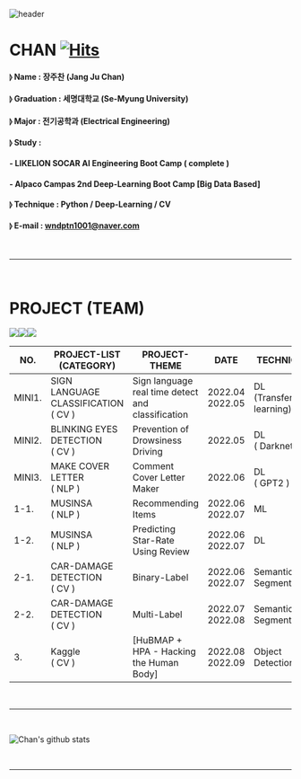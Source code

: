 ![header](https://capsule-render.vercel.app/api?type=waving&color=gradient&height=300&section=header&text=CODEnter&fontColor=FFFFFF&fontSize=45&)

# CHAN [![Hits](https://hits.seeyoufarm.com/api/count/incr/badge.svg?url=https%3A%2F%2Fgithub.com%2Fjcjang1%2Fhit-counter&count_bg=%2379C83D&title_bg=%23555555&icon=&icon_color=%23E7E7E7&title=hits&edge_flat=false)](https://hits.seeyoufarm.com)
#### ⦊ Name : 장주찬 (Jang Ju Chan)
#### ⦊ Graduation : 세명대학교 (Se-Myung University)
#### ⦊ Major : 전기공학과 (Electrical Engineering)
#### ⦊ Study : 
#### - LIKELION SOCAR AI Engineering Boot Camp ( complete )
#### - Alpaco Campas 2nd Deep-Learning Boot Camp [Big Data Based] 
#### ⦊ Technique : Python / Deep-Learning / CV 
#### ⦊ E-mail : wndptn1001@naver.com 

 <br><hr><br>

# PROJECT (TEAM)
<img src="https://img.shields.io/badge/Python-3776AB?style=for-the-badge&logo=Python&logoColor=white"><img src="https://img.shields.io/badge/Google Colab-F9AB00?style=for-the-badge&logo=Google Colab&logoColor=white"><img src="https://img.shields.io/badge/Visual Studio Code-007ACC?style=for-the-badge&logo=Visual Studio Code&logoColor=white">

|  NO. | PROJECT-LIST (CATEGORY) | PROJECT-THEME | DATE | TECHNIQUE | LINK |
|------|------------------------|---------------|------|-----------|------|
| MINI1.  | SIGN LANGUAGE CLASSIFICATION<br>( CV ) | Sign language real time detect and classification | 2022.04<br>2022.05 | DL<br>(Transfer learning) | [Dataset Make](https://github.com/jcjang1/kaggle_dataset_maker)<br>[training](https://github.com/jcjang1/kaggle_train) |
| MINI2.  | BLINKING EYES DETECTION<br>( CV ) | Prevention of Drowsiness Driving | 2022.05 | DL<br>( Darknet ) | [DATA LIST](https://) |
| MINI3.  | MAKE COVER LETTER<br>( NLP ) | Comment Cover Letter Maker | 2022.06 | DL<br>( GPT2 ) | [DATA LIST](https://) |
| 1-1. | MUSINSA<br>( NLP ) | Recommending Items | 2022.06<br>2022.07 | ML | [DATA LIST](https://) |
| 1-2. | MUSINSA<br>( NLP ) | Predicting Star-Rate Using Review | 2022.06<br>2022.07 | DL | [DATA LIST](https://) |
| 2-1. | CAR-DAMAGE DETECTION<br>( CV ) | Binary-Label | 2022.06<br>2022.07 | Semantic<br>Segmentation | [DATA LIST](https://) |
| 2-2. | CAR-DAMAGE DETECTION<br>( CV ) | Multi-Label | 2022.07<br>2022.08 | Semantic<br>Segmentation | [DATA LIST](https://) |
| 3.   | Kaggle<br>( CV ) | [HuBMAP + HPA - Hacking the Human Body] | 2022.08<br>2022.09 | Object Detection | [DATA LIST](https://) |



 <br><hr><br>

![Chan's github stats](https://github-readme-stats.vercel.app/api?username=jcjang1&show_icons=true&&theme=radical)

 <br><hr><br>
 


